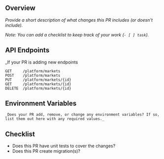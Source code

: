 ## Overview

_Provide a short description of what changes this PR includes (or doesn't include)._

_Note: You can add a checklist to keep track of your work (`- [ ] task`)._


## API Endpoints
_If your PR is adding new endpoints

```
GET		/platform/markets
POST	/platform/markets
PUT		/platform/markets/{id}
GET		/platform/markets/{id}
DELETE	/platform/markets/{id}
```

## Environment Variables
```
_Does your PR add, remove, or change any environment variables? If so, list them out here with any required values._
```

## Checklist
- Does this PR have unit tests to cover the changes?
- Does this PR create migration(s)?
